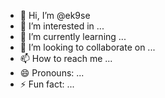 - 👋 Hi, I’m @ek9se
- 👀 I’m interested in ...
- 🌱 I’m currently learning ...
- 💞️ I’m looking to collaborate on ...
- 📫 How to reach me ...
- 😄 Pronouns: ...
- ⚡ Fun fact: ...

<!---
ek9se/ek9se is a ✨ special ✨ repository because its `README.md` (this file) appears on your GitHub profile.
You can click the Preview link to take a look at your changes.
--->
